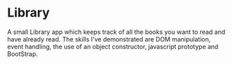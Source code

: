 # Library

A small Library app which keeps track of all the books you want to read and have already read. The skills I've demonstrated are DOM manipulation, event handling, the use of an object constructor, javascript prototype and BootStrap.
